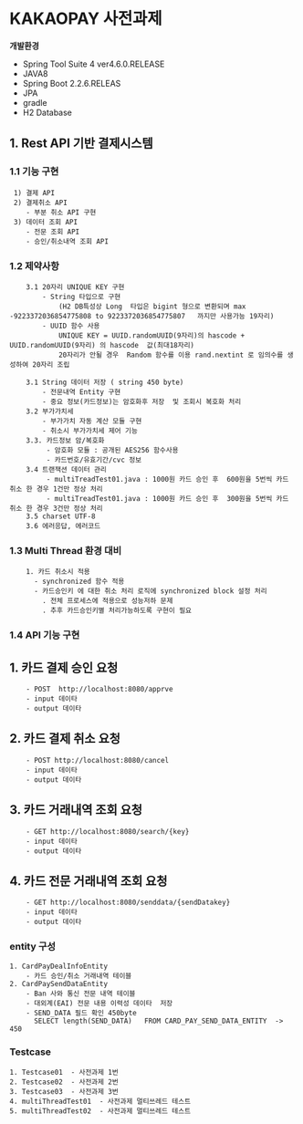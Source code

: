 # KAKAOPAY 사전과제

**개발환경**
  - Spring Tool Suite 4 ver4.6.0.RELEASE
  - JAVA8
  - Spring Boot 2.2.6.RELEAS
  - JPA
  - gradle
  - H2 Database

## 1. Rest API 기반 결제시스템

### 1.1 기능 구현
	 1) 결제 API
	 2) 결제취소 API
	 	- 부분 취소 API 구현
	 3) 데이터 조회 API
	 	- 전문 조회 API
	 	- 승인/취소내역 조회 API 
	 	
### 1.2 제약사항
		3.1 20자리 UNIQUE KEY 구현			
			- String 타입으로 구현
				(H2 DB특성상 Long  타입은 bigint 형으로 변환되며 max   -9223372036854775808 to 9223372036854775807   까지만 사용가능 19자리)
			- UUID 함수 사용 
				UNIQUE KEY = UUID.randomUUID(9자리)의 hascode + UUID.randomUUID(9자리) 의 hascode  값(최대18자리)
				20자리가 안될 경우  Random 함수를 이용 rand.nextint 로 임의수를 생성하여 20자리 조립
			
		3.1 String 데이터 저장 ( string 450 byte)
			- 전문내역 Entity 구현
			- 중요 정보(카드정보)는 암호화후 저장  및 조회시 복호화 처리			 
		3.2 부가가치세		
			- 부가가치 자동 계산 모듈 구현
			- 취소시 부가가치세 제어 기능 
		3.3. 카드정보 암/복호화
			 - 암호화 모듈 : 공개된 AES256 함수사용
			 - 카드번호/유효기간/cvc 정보
		3.4 트랜잭션 데이터 관리	 
			 - multiTreadTest01.java : 1000원 카드 승인 후  600원을 5번씩 카드 취소 한 경우 1건만 정상 처리
			 - multiTreadTest01.java : 1000원 카드 승인 후  300원을 5번씩 카드 취소 한 경우 3건만 정상 처리
		3.5 charset UTF-8
		3.6 에러응답, 에러코드	
		
### 1.3 Multi Thread 환경 대비
		1. 카드 취소시 적용
		  - synchronized 함수 적용
		  - 카드승인키 에 대한 취소 처리 로직에 synchronized block 설정 처리
		    . 전체 프로세스에 적용으로 성능저하 문제
		    . 추후 카드승인키별 처리가능하도록 구현이 필요
		  
### 1.4 API 기능 구현
 ## 1. 카드 결제 승인 요청 	
 		- POST  http://localhost:8080/apprve
 		- input 데이타 
 		- output 데이타
 ## 2. 카드 결제 취소 요청
 		- POST http://localhost:8080/cancel
 		- input 데이타 
 		- output 데이타
## 3. 카드 거래내역 조회  요청
   		- GET http://localhost:8080/search/{key}
 		- input 데이타 
 		- output 데이타
## 4. 카드 전문 거래내역 조회  요청
   		- GET http://localhost:8080/senddata/{sendDatakey}
 		- input 데이타 
 		- output 데이타
   
### entity 구성
	1. CardPayDealInfoEntity
		- 카드 승인/취소 거래내역 테이블
  	2. CardPaySendDataEntity
  		- Ban 사와 통신 전문 내역 테이블
  		- 대외계(EAI) 전문 내용 이력성 데이타  저장
  		- SEND_DATA 필드 확인 450byte
  		  SELECT length(SEND_DATA)   FROM CARD_PAY_SEND_DATA_ENTITY  -> 450 
  		  
### Testcase 
	1. Testcase01  - 사전과제 1번		
	2. Testcase02  - 사전과제 2번
	3. Testcase03  - 사전과제 3번
	4. multiThreadTest01  - 사전과제 멀티쓰레드 테스트
	5. multiThreadTest02  - 사전과제 멀티쓰레드 테스트






